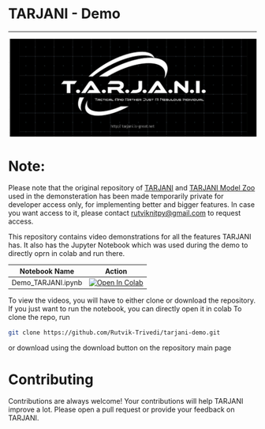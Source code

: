 # TARJANI - Demo

---

![TARJANI Logo](images/bg.v1.jpg)

# Note:
Please note that the original repository of [TARJANI](https://github.com/Rutvik-Trivedi/tarjani) and [TARJANI Model Zoo](https://github.com/Rutvik-Trivedi/tarjani-model-zoo) used in the demonsteration has been made temporarily private for developer access only, for implementing better and bigger features. In case you want access to it, please contact [rutviknitpy@gmail.com](mailto:rutviknitpy@gmail.com) to request access.

This repository contains video demonstrations for all the features TARJANI has. It also has the Jupyter Notebook which was used during the demo to directly oprn in colab and run there.

| Notebook Name      | Action                                                                                                                                                                     |
| ------------------ | -------------------------------------------------------------------------------------------------------------------------------------------------------------------------- |
| Demo_TARJANI.ipynb | [![Open In Colab](https://colab.research.google.com/assets/colab-badge.svg)](https://colab.research.google.com/github/Rutvik-Trivedi/tarjani-demo/blob/main/Demo_TARJANI.ipynb) |

To view the videos, you will have to either clone or download the repository. If you just want to run the notebook, you can directly open it in colab
To clone the repo, run

```bash
git clone https://github.com/Rutvik-Trivedi/tarjani-demo.git
```

or download using the download button on the repository main page

# Contributing

Contributions are always welcome! Your contributions will help TARJANI improve a lot. Please open a pull request or provide your feedback on TARJANI.
